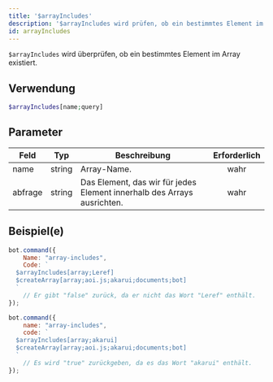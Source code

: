 ```yaml
---
title: '$arrayIncludes'
description: '$arrayIncludes wird prüfen, ob ein bestimmtes Element im Array existiert.'
id: arrayIncludes
---
```


`$arrayIncludes` wird überprüfen, ob ein bestimmtes Element im Array existiert.

## Verwendung

```php
$arrayIncludes[name;query]
```

## Parameter

| Feld    | Typ    | Beschreibung                                                            | Erforderlich |
| ------- | ------ | ----------------------------------------------------------------------- |:------------:|
| name    | string | Array-Name.                                                             |     wahr     |
| abfrage | string | Das Element, das wir für jedes Element innerhalb des Arrays ausrichten. |     wahr     |

## Beispiel(e)

```javascript
bot.command({
    Name: "array-includes",
    Code: `
  $arrayIncludes[array;Leref]
  $createArray[array;aoi.js;akarui;documents;bot]
  `
    // Er gibt "false" zurück, da er nicht das Wort "Leref" enthält.
});
```

```javascript
bot.command({
    name: "array-includes",
    code: `
  $arrayIncludes[array;akarui]
  $createArray[array;aoi.js;akarui;documents;bot]
  `
    // Es wird "true" zurückgeben, da es das Wort "akarui" enthält.
});
```